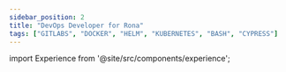 ```yaml
---
sidebar_position: 2
title: "DevOps Developer for Rona"
tags: ["GITLABS", "DOCKER", "HELM", "KUBERNETES", "BASH", "CYPRESS"]
---
```


import Experience from '@site/src/components/experience';

<Experience title={frontMatter.title} />